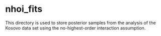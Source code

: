 # nhoi_fits

This directory is used to store posterior samples from the analysis of the 
Kosovo data set using the no-highest-order interaction assumption.